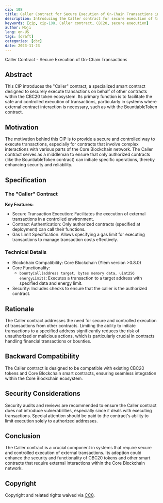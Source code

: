 ```yaml
---
cip: 108
title: Caller Contract for Secure Execution of On-Chain Transactions in CBC20 Token Ecosystems
description: Introducing the Caller contract for secure execution of transactions within CBC20 token ecosystems.
keywords: [cip, cip-108, Caller contract, CBC20, secure execution]
author: Moji
lang: en-US
tags: [draft]
categories: [cbc]
date: 2023-11-23
---
```


Caller Contract - Secure Execution of On-Chain Transactions

<!--truncate-->

## Abstract

This CIP introduces the "Caller" contract, a specialized smart contract designed to securely execute transactions on behalf of other contracts within the CBC20 token ecosystem. Its primary function is to facilitate the safe and controlled execution of transactions, particularly in systems where external contract interaction is necessary, such as with the BountiableToken contract.

## Motivation

The motivation behind this CIP is to provide a secure and controlled way to execute transactions, especially for contracts that involve complex interactions with various parts of the Core Blockchain network. The Caller contract serves as a middleman to ensure that only authorized contracts (like the BountiableToken contract) can initiate specific operations, thereby enhancing security and reliability.

## Specification

### The "Caller" Contract

**Key Features:**

- Secure Transaction Execution: Facilitates the execution of external transactions in a controlled environment.
- Contract Authentication: Only authorized contracts (specified at deployment) can call their functions.
- Gas Limit Specification: Allows specifying a gas limit for executing transactions to manage transaction costs effectively.

### Technical Details

- Blockchain Compatibility: Core Blockchain (Ylem version >0.8.0)
- Core Functionality:
  - `bountyCall(address target, bytes memory data, uint256 energyLimit)`: Executes a transaction to a target address with specified data and energy limit.
- Security: Includes checks to ensure that the caller is the authorized contract.

## Rationale

The Caller contract addresses the need for secure and controlled execution of transactions from other contracts. Limiting the ability to initiate transactions to a specified address significantly reduces the risk of unauthorized or malicious actions, which is particularly crucial in contracts handling financial transactions or bounties.

## Backward Compatibility

The Caller contract is designed to be compatible with existing CBC20 tokens and Core Blockchain smart contracts, ensuring seamless integration within the Core Blockchain ecosystem.

## Security Considerations

Security audits and reviews are recommended to ensure the Caller contract does not introduce vulnerabilities, especially since it deals with executing transactions. Special attention should be paid to the contract's ability to limit execution solely to authorized addresses.

## Conclusion

The Caller contract is a crucial component in systems that require secure and controlled execution of external transactions. Its adoption could enhance the security and functionality of CBC20 tokens and other smart contracts that require external interactions within the Core Blockchain network.

## Copyright

Copyright and related rights waived via [CC0](https://creativecommons.org/publicdomain/zero/1.0/).
